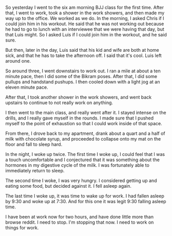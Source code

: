 So yesterday I went to the six am morning BJJ class for the first time. After
that, I went to work, took a shower in the work showers, and then made my way
up to the office. We worked as we do. In the morning, I asked Chris if I could
join him in his workout. He said that he was not working out because he had to
go to lunch with an interviewee that we were having that day, but that Luis
might. So I asked Luis if I could join him in the workout, and he said sure.

But then, later in the day, Luis said that his kid and wife are both at home
sick, and that he has to take the afternoon off. I said that it's cool. Luis
left around one.

So around three, I went downstairs to work out. I ran a mile at about a ten
minute pace, then I did some of the Bikram poses. After that, I did some
pullups and handstand pushups. I then cooled down with a light jog at an eleven
minute pace.

After that, I took another shower in the work showers, and went back upstairs
to continue to not really work on anything.

I then went to the main class, and really went after it. I stayed intense on
the drills, and I really gave myself in the rounds. I made sure that I pushed
myself to the point of exhaustion so that I could work inside of that space.

From there, I drove back to my apartment, drank about a quart and a half of
milk with chocolate syrup, and proceeded to collapse onto my mat on the floor
and fall to sleep hard.

In the night, I woke up twice. The first time I woke up, I could feel that I
was a touch uncomfortable and I conjectured that it was something about the
hormones in my digestive cycle of the milk. I was fortunately able to
immediately return to sleep.

The second time I woke, I was very hungry. I considered getting up and eating
some food, but decided against it. I fell asleep again.

The last time I woke up, it was time to wake up for work. I had fallen asleep
by 9:30 and woke up at 7:30. And for this one it was legit 9:30 falling asleep
time.

I have been at work now for two hours, and have done little more than browse
reddit. I need to stop. I'm stopping that now. I need to work on things for
work.

